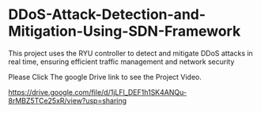# DDoS-Attack-Detection-and-Mitigation-Using-SDN-Framework
This project uses the RYU controller to detect and mitigate DDoS attacks in real time, ensuring efficient traffic management and network security

Please Click The google Drive link to see the Project Video.

https://drive.google.com/file/d/1jLFl_DEF1h1SK4ANQu-8rMBZ5TCe25xR/view?usp=sharing

